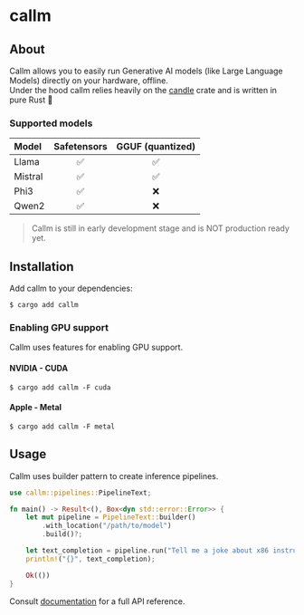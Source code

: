 # callm

## About
Callm allows you to easily run Generative AI models (like Large Language Models) directly on your hardware, offline.   
Under the hood callm relies heavily on the [candle](https://github.com/huggingface/candle) crate and is written in pure Rust 🦀

### Supported models

| Model | Safetensors | GGUF (quantized) |
| :--- | :---: | :---: |
| Llama | ✅ | ✅ |
| Mistral | ✅ | ✅ |
| Phi3 | ✅ | ❌ |
| Qwen2 | ✅ | ❌ |

> Callm is still in early development stage and is NOT production ready yet.

## Installation
Add callm to your dependencies:
```
$ cargo add callm
```

### Enabling GPU support
Callm uses features for enabling GPU support.  

#### NVIDIA - CUDA
```
$ cargo add callm -F cuda
```

#### Apple - Metal
```
$ cargo add callm -F metal
```

## Usage
Callm uses builder pattern to create inference pipelines.

```rust
use callm::pipelines::PipelineText;

fn main() -> Result<(), Box<dyn std::error::Error>> {
	let mut pipeline = PipelineText::builder()
		.with_location("/path/to/model")
		.build()?;

	let text_completion = pipeline.run("Tell me a joke about x86 instruction set")?;
	println!("{}", text_completion);

	Ok(())
}
```

Consult [documentation](https://docs.rs/callm/) for a full API reference.
